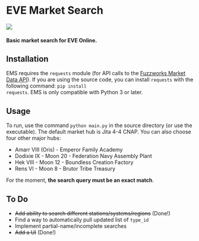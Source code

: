 # EVE Market Search
![](https://i.imgur.com/aqnoXwy.gif)  
  
#### Basic market search for EVE Online.
## Installation
EMS requires the <code>requests</code> module (for API calls to the [Fuzzworks Market Data API](https://market.fuzzwork.co.uk/api/)). If you are using the source code, you can install <code>requests</code> with the following command: <code>pip install requests</code>. EMS is only compatible with Python 3 or later.  
## Usage
To run, use the command <code>python main.py</code> in the source directory (or use the executable).
The default market hub is Jita 4-4 CNAP. You can also choose four other major hubs:
* Amarr VIII (Oris) - Emperor Family Academy
* Dodixie IX - Moon 20 - Federation Navy Assembly Plant
* Hek VIII - Moon 12 - Boundless Creation Factory
* Rens VI - Moon 8 - Brutor Tribe Treasury  
  
For the moment, <strong>the search query must be an exact match</strong>.  
## To Do
* ~~Add ability to search different stations/systems/regions~~ (Done!)
* Find a way to automatically pull updated list of <code>type_id</code>
* Implement partial-name/incomplete searches
* ~~Add a UI~~ (Done!)
